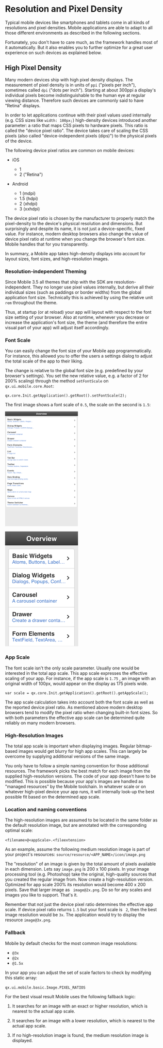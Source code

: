 # Resolution and Pixel Density

Typical mobile devices like smartphones and tablets come in all kinds
of resolutions and pixel densities. Mobile applications are able to
adapt to all those different environments as described in the
following sections.

Fortunately, you don't have to care much, as the framework handles
most of it automatically. But it also enables you to further optimize
for a great user experience on such devices as explained below.

## High Pixel Density

Many modern devices ship with high pixel density displays. The
measurement of pixel density is in units of `ppi` ("pixels per inch"),
sometimes called `dpi` ("dots per inch"). Starting at about 300ppi a
display's individual pixels become indistinguishable to the human eye
at regular viewing distance. Therefore such devices are commonly said
to have "Retina" displays.

In order to let applications continue with their pixel values used
internally (e.g. CSS sizes like `width: 100px;`) high-density devices
introduced another parameter: a ratio that maps CSS pixels to hardware
pixels. This ratio is called the "device pixel ratio". The device
takes care of scaling the CSS pixels (also called "device-independent
pixels (dips)") to the physical pixels of the device.

The following device pixel ratios are common on mobile devices:

-   iOS  
    -   1
    -   2 ("Retina")

-   Android  
    -   1 (mdpi)
    -   1.5 (hdpi)
    -   2 (xhdpi)
    -   3 (xxhdpi)

The device pixel ratio is chosen by the manufacturer to properly match
the pixel-density to the device's physical resolution and dimensions.
But surprisingly and despite its name, it is not just a
device-specific, fixed value. For instance, modern desktop browsers
also change the value of device pixel ratio at runtime when you change
the browser's font size. Mobile handles that for you transparently.

In summary, a Mobile app takes high-density displays into account for
layout sizes, font sizes, and high-resolution images.

### Resolution-independent Theming

Since Mobile 3.5 all themes that ship with the SDK are
resolution-independent. They no longer use pixel values internally,
but derive all their individual sizes (such as paddings or border
widths) from the global application font size. Technically this is
achieved by using the relative unit `rem` throughout the theme.

Thus, at startup (or at reload) your app will layout with respect to
the font size setting of your browser. Also at runtime, whenever you
decrease or increase the application's font size, the theme (and
therefore the entire visual part of your app) will adjust itself
accordingly.

### Font Scale

You can easily change the font size of your Mobile app
programmatically. For instance, this allowed you to offer the users a
settings dialog to adjust the total scale of the app to their liking.

The change is relative to the global font size (e.g. predefined by
your browser's settings). You set the new relative value, e.g. a
factor of 2 for 200% scaling) through the method `setFontScale` on `
qx.ui.mobile.core.Root`:

```
qx.core.Init.getApplication().getRoot().setFontScale(2);
```

The first image shows a font scale of `0.5`, the scale on the second
is `1.5`:

![image](resolution-50.png)

![image](resolution-150.png)

### App Scale

The font scale isn't the only scale parameter. Usually one would be
interested in the total app scale. This app scale expresses the
effective scaling of your app. For instance, if the app scale is `1.75`
   , an image with an original width of 100px, would appear on the
display as 175 pixels wide.

```
var scale = qx.core.Init.getApplication().getRoot().getAppScale();
```

The app scale calculation takes into account both the font scale as
well as the reported device pixel ratio. As mentioned above modern
desktop browsers tend to modify the pixel ratio when changing built-in
font sizes. So with both parameters the effective app scale can be
determined quite reliably on many modern browsers.

### High-Resolution Images

The total app scale is important when displaying images. Regular
bitmap-based images would get blurry for high app scales. This can
largely be overcome by supplying additional versions of the same
image.

You only have to follow a simple naming convention for those
additional resources. The framework picks the best match for each
image from the supplied high-resolution versions. The code of your app
doesn't have to be modified. This is possible because your app's
images are handled as "managed resources" by the Mobile toolchain. In
whatever scale or on whatever high-pixel device your app runs, it will
internally look-up the best possible fit based on the determined app
scale.

### Location and naming conventions

The high-resolution images are assumed to be located in the same
folder as the default resolution image, but are annotated with the
corresponding optimal scale:

`<filename>@<appScale>.<fileextension>`

As an example, assume the following medium resolution image is part of
your project's resources: `source/resource/<APP_NAME>/icon/image.png`

The "resolution" of an image is given by the total amount of pixels
available in each dimension. Lets say `image.png` is 200 x 100 pixels.
In your image processing tool (e.g. Photoshop) take the original,
high-quality sources that you created the regular image from. Now
create a high-resolution version. Optimized for app scale 200% its
resolution would become 400 x 200 pixels. Save that larger image as `
image@2x.png`. Do so for any scales and images you like to support.
That's it.

Remember that not just the device pixel ratio determines the effective
app scale. If device pixel ratio returns `1.5` but your font scale is `
   2`, then the best image resolution would be `3x`. The application
would try to display the resource `image@3x.png`.

### Fallback

Mobile by default checks for the most common image resolutions:

-   `@3x`
-   `@2x`
-   `@1.5x`

In your app you can adjust the set of scale factors to check by
modifying this static array:

`qx.ui.mobile.basic.Image.PIXEL_RATIOS`

For the best visual result Mobile uses the following fallback logic:

1.  It searches for an image with an exact or higher resolution, which is
    nearest to the actual app scale.

2.  It searches for an image with a lower resolution, which is nearest to
    the actual app scale.

3.  If no high-resolution image is found, the medium resolution image is
    displayed.

